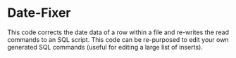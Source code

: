 # Date-Fixer
This code corrects the date data of a row within a file and re-writes the read commands to an SQL script. This code can be re-purposed to edit your own generated SQL commands (useful for editing a large list of inserts). 
